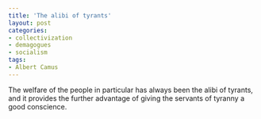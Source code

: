 ```yaml
---
title: 'The alibi of tyrants'
layout: post
categories:
- collectivization
- demagogues
- socialism
tags:
- Albert Camus
---
```


The welfare of the people in particular has always been the alibi of tyrants, and it provides the further advantage of giving the servants of tyranny a good conscience.